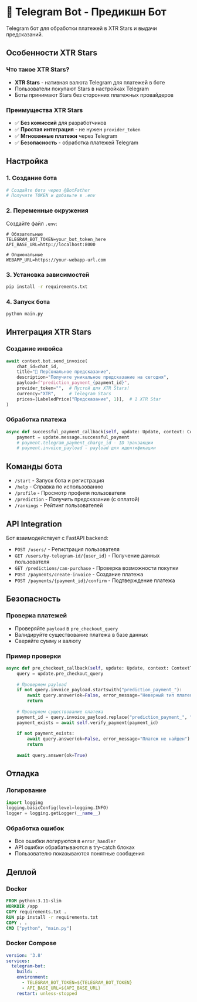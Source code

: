# 🔮 Telegram Bot - Предикшн Бот

Telegram бот для обработки платежей в XTR Stars и выдачи предсказаний.

## Особенности XTR Stars

### Что такое XTR Stars?
- **XTR Stars** - нативная валюта Telegram для платежей в боте
- Пользователи покупают Stars в настройках Telegram
- Боты принимают Stars без сторонних платежных провайдеров

### Преимущества XTR Stars
- ✅ **Без комиссий** для разработчиков
- ✅ **Простая интеграция** - не нужен `provider_token`
- ✅ **Мгновенные платежи** через Telegram
- ✅ **Безопасность** - обработка платежей Telegram

## Настройка

### 1. Создание бота
```bash
# Создайте бота через @BotFather
# Получите TOKEN и добавьте в .env
```

### 2. Переменные окружения
Создайте файл `.env`:

```env
# Обязательные
TELEGRAM_BOT_TOKEN=your_bot_token_here
API_BASE_URL=http://localhost:8000

# Опциональные
WEBAPP_URL=https://your-webapp-url.com
```

### 3. Установка зависимостей
```bash
pip install -r requirements.txt
```

### 4. Запуск бота
```bash
python main.py
```

## Интеграция XTR Stars

### Создание инвойса
```python
await context.bot.send_invoice(
    chat_id=chat_id,
    title="🔮 Персональное предсказание",
    description="Получите уникальное предсказание на сегодня",
    payload=f"prediction_payment_{payment_id}",
    provider_token="",  # Пустой для XTR Stars!
    currency="XTR",     # Telegram Stars
    prices=[LabeledPrice("Предсказание", 1)],  # 1 XTR Star
)
```

### Обработка платежа
```python
async def successful_payment_callback(self, update: Update, context: ContextTypes.DEFAULT_TYPE):
    payment = update.message.successful_payment
    # payment.telegram_payment_charge_id - ID транзакции
    # payment.invoice_payload - payload для идентификации
```

## Команды бота

- `/start` - Запуск бота и регистрация
- `/help` - Справка по использованию
- `/profile` - Просмотр профиля пользователя
- `/prediction` - Получить предсказание (с оплатой)
- `/rankings` - Рейтинг пользователей

## API Integration

Бот взаимодействует с FastAPI backend:

- `POST /users/` - Регистрация пользователя
- `GET /users/by-telegram-id/{user_id}` - Получение данных пользователя
- `GET /predictions/can-purchase` - Проверка возможности покупки
- `POST /payments/create-invoice` - Создание платежа
- `POST /payments/{payment_id}/confirm` - Подтверждение платежа

## Безопасность

### Проверка платежей
- Проверяйте `payload` в `pre_checkout_query`
- Валидируйте существование платежа в базе данных
- Сверяйте сумму и валюту

### Пример проверки
```python
async def pre_checkout_callback(self, update: Update, context: ContextTypes.DEFAULT_TYPE):
    query = update.pre_checkout_query
    
    # Проверяем payload
    if not query.invoice_payload.startswith("prediction_payment_"):
        await query.answer(ok=False, error_message="Неверный тип платежа")
        return
    
    # Проверяем существование платежа
    payment_id = query.invoice_payload.replace("prediction_payment_", "")
    payment_exists = await self.verify_payment(payment_id)
    
    if not payment_exists:
        await query.answer(ok=False, error_message="Платеж не найден")
        return
    
    await query.answer(ok=True)
```

## Отладка

### Логирование
```python
import logging
logging.basicConfig(level=logging.INFO)
logger = logging.getLogger(__name__)
```

### Обработка ошибок
- Все ошибки логируются в `error_handler`
- API ошибки обрабатываются в try-catch блоках
- Пользователю показываются понятные сообщения

## Деплой

### Docker
```dockerfile
FROM python:3.11-slim
WORKDIR /app
COPY requirements.txt .
RUN pip install -r requirements.txt
COPY . .
CMD ["python", "main.py"]
```

### Docker Compose
```yaml
version: '3.8'
services:
  telegram-bot:
    build: .
    environment:
      - TELEGRAM_BOT_TOKEN=${TELEGRAM_BOT_TOKEN}
      - API_BASE_URL=${API_BASE_URL}
    restart: unless-stopped
``` 